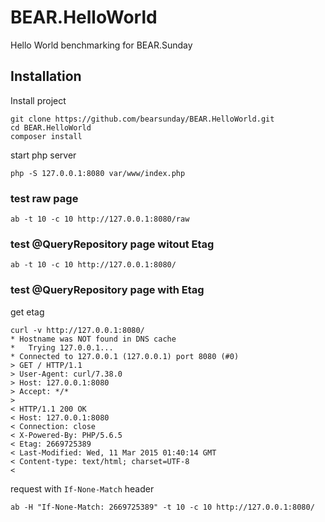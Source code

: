 # BEAR.HelloWorld
Hello World benchmarking for BEAR.Sunday

## Installation
Install project
```
git clone https://github.com/bearsunday/BEAR.HelloWorld.git
cd BEAR.HelloWorld
composer install
```
start php server
```
php -S 127.0.0.1:8080 var/www/index.php
```

### test raw page
```
ab -t 10 -c 10 http://127.0.0.1:8080/raw
```

### test @QueryRepository page witout Etag
```
ab -t 10 -c 10 http://127.0.0.1:8080/
```

### test @QueryRepository page with Etag

get etag
```
curl -v http://127.0.0.1:8080/
* Hostname was NOT found in DNS cache
*   Trying 127.0.0.1...
* Connected to 127.0.0.1 (127.0.0.1) port 8080 (#0)
> GET / HTTP/1.1
> User-Agent: curl/7.38.0
> Host: 127.0.0.1:8080
> Accept: */*
> 
< HTTP/1.1 200 OK
< Host: 127.0.0.1:8080
< Connection: close
< X-Powered-By: PHP/5.6.5
< Etag: 2669725389
< Last-Modified: Wed, 11 Mar 2015 01:40:14 GMT
< Content-type: text/html; charset=UTF-8
< 
```
request with `If-None-Match` header
```
ab -H "If-None-Match: 2669725389" -t 10 -c 10 http://127.0.0.1:8080/
```

